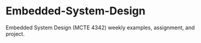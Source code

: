 # Embedded-System-Design
Embedded System Design (MCTE 4342)  weekly examples, assignment, and project.
